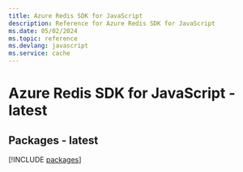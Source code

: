 ```yaml
---
title: Azure Redis SDK for JavaScript
description: Reference for Azure Redis SDK for JavaScript
ms.date: 05/02/2024
ms.topic: reference
ms.devlang: javascript
ms.service: cache
---
```

# Azure Redis SDK for JavaScript - latest
## Packages - latest
[!INCLUDE [packages](redis-index.md)]